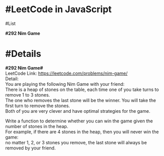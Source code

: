 #LeetCode in JavaScript
=============

#List

**\#292 Nim Game**

#Details
=============
**#292 Nim Game#**  
LeetCode Link: https://leetcode.com/problems/nim-game/  
Detail:  
You are playing the following Nim Game with your friend:  
There is a heap of stones on the table, each time one of you take turns to remove 1 to 3 stones.  
The one who removes the last stone will be the winner. You will take the first turn to remove the stones.  
Both of you are very clever and have optimal strategies for the game.  

Write a function to determine whether you can win the game given the number of stones in the heap.  
For example, if there are 4 stones in the heap, then you will never win the game:  
no matter 1, 2, or 3 stones you remove, the last stone will always be removed by your friend.  
